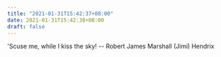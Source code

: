 ```yaml
---
title: "2021-01-31T15:42:37+08:00"
date: 2021-01-31T15:42:38+08:00
draft: false
---
```


'Scuse me, while I kiss the sky!
		-- Robert James Marshall (Jimi) Hendrix
